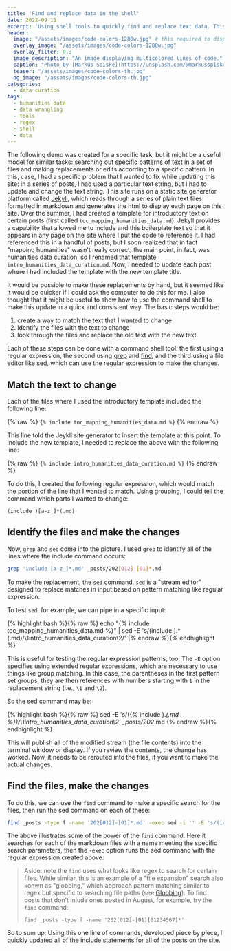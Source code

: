 ```yaml
---
title: 'Find and replace data in the shell'
date: 2022-09-11
excerpt: 'Using shell tools to quickly find and replace text data. This demonstration uses regular expressions and find, grep, and sed tools.'
header:
  image: "/assets/images/code-colors-1280w.jpg" # this required to display custom twitter card image for the post, but does it override the hero image (overlay_image)?
  overlay_image: "/assets/images/code-colors-1280w.jpg"
  overlay_filter: 0.3
  image_description: "An image displaying multicolored lines of code."
  caption: "Photo by [Markus Spiske](https://unsplash.com/@markusspiske) on [Unsplash](https://unsplash.com/s/photos/code)"
  teaser: "/assets/images/code-colors-th.jpg"
  og_image: "/assets/images/code-colors-th.jpg"
categories: 
  - data curation
tags:
  - humanities data
  - data wrangling
  - tools
  - regex
  - shell
  - data
---
```


The following demo was created for a specific task, but it might be a useful model for similar tasks: searching out specific patterns of text in a set of files and making replacements or edits according to a specific pattern. In this, case, I had a specific problem that I wanted to fix while updating this site: in a series of posts, I had used a particular text string, but I had to update and change the text string. This site runs on a static site generator platform called [Jekyll](http://jekyllrb.com), which reads through a series of plain text files formatted in markdown and generates the html to display each page on this site. Over the summer, I had created a template for introductory text on certain posts (first called `toc_mapping_humanities_data.md`). Jekyll provides a capability that allowed me to include and this boilerplate text so that it appears in any page on the site where I put the code to reference it. I had referenced this in a handful of posts, but I soon realized that in fact "mapping humanities" wasn't really correct; the main point, in fact, was humanities data curation, so I renamed that template `intro_humanities_data_curation.md`. Now, I needed to update each post where I had included the template with the new template title.

It would be possible to make these replacements by hand, but it seemed like it would be quicker if I could ask the computer to do this for me. I also thought that it might be useful to show how to use the command shell to make this update in a quick and consistent way. The basic steps would be:

1. create a way to match the text that I wanted to change
1. identify the files with the text to change
1. look through the files and replace the old text with the new text.

Each of these steps can be done with a command shell tool: the first using a regular expression, the second using [grep](https://www.gnu.org/software/grep/manual/grep.html) and [find](https://linux.die.net/man/1/find), and the third using a file editor like [sed](https://www.gnu.org/software/sed/manual/sed.html), which can use the regular expression to make the changes.

## Match the text to change

Each of the files where I used the introductory template included the following line:

{% raw %}
`{% include toc_mapping_humanities_data.md %}`
{% endraw %}

This line told the Jeykll site generator  to insert the template at this point. To include the new template, I needed to replace the above with the following line:

{% raw %}
`{% include intro_humanities_data_curation.md %}`
{% endraw %}

To do this, I created the following regular expression, which would match the portion of the line that I wanted to match. Using grouping, I could tell the command which parts I wanted to change:

```regex
(include )[a-z_]*(.md)
```

## Identify the files and make the changes

Now, `grep` and `sed` come into the picture. I used `grep` to identify all of the lines where the include command occurs:

```bash
grep 'include [a-z_]*.md' _posts/202[012]-[01]*.md
```

To make the replacement, the `sed` command. `sed` is a "stream editor" designed to replace matches in input based on pattern matching like regular expression.

To test `sed`, for example, we can pipe in a specific input:

{% highlight bash %}{% raw %}
echo "{% include toc_mapping_humanities_data.md %}" | sed -E 's/(include ).*(\.md)/\1intro_humanities_data_curation\2/'
{% endraw %}{% endhighlight %}

This is useful for testing the regular expression patterns, too. The `-E` option specifies using extended regular expressions, which are necessary to use things like group matching. In this case, the parentheses in the first pattern set groups, they are then references with numbers starting with `1` in the replacement string (i.e., `\1` and `\2`).

So the sed command may be:

{% highlight bash %}{% raw %}
sed -E 's/({% include ).*(.md %})/\1intro_humanities_data_curation\2' _posts/202*.md
{% endraw %}{% endhighlight %}

This will publish all of the modified stream (the file contents) into the terminal window or display. If you review the contents, the change has worked. Now, it needs to be rerouted into the files, if you want to make the actual changes.

## Find the files, make the changes

To do this, we can use the `find` command to make a specific search for the files, then run the sed command on each of these:

```bash
find _posts -type f -name '202[012]-[01]*.md' -exec sed -i '' -E 's/(include ).*(\.md)/\1intro_humanities_data_curation\2/' {} \;
```

The above illustrates some of the power of the `find` command. Here it searches for each of the markdown files with a name meeting the specific search parameters, then the `-exec` option runs the sed command with the regular expression created above.

> Aside: note the `find` uses what looks like regex to search for certain files. While similar, this is an example of a "file expansion" search also konwn as "globbing," which approach pattern matching similar to regex but specific to searching file paths (see [Globbing](https://tldp.org/LDP/abs/html/globbingref.html)). To find posts that don't inlude ones posted in August, for example, try the `find` command:
> 
> ```
> find _posts -type f -name '202[012]-[01][01234567]*'
> ```

So to sum up: Using this one line of commands, developed piece by piece, I quickly updated all of the include statements for all of the posts on the site.